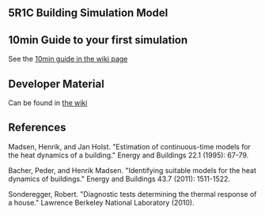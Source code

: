 ## 5R1C Building Simulation Model

## 10min Guide to your first simulation

See the [10min guide in the wiki page](https://github.com/architecture-building-systems/RC_BuildingSimulator/wiki/10min-guide-to-your-first-simulation)

## Developer Material

Can be found in [the wiki](https://github.com/architecture-building-systems/RC_BuildingSimulator/wiki)

## References

Madsen, Henrik, and Jan Holst. "Estimation of continuous-time models for the heat dynamics of a building." Energy and Buildings 22.1 (1995): 67-79.

Bacher, Peder, and Henrik Madsen. "Identifying suitable models for the heat dynamics of buildings." Energy and Buildings 43.7 (2011): 1511-1522.

Sonderegger, Robert. "Diagnostic tests determining the thermal response of a house." Lawrence Berkeley National Laboratory (2010).

